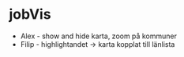 # jobVis

* Alex - show and hide karta, zoom på kommuner
* Filip - highlightandet -> karta kopplat till länlista
